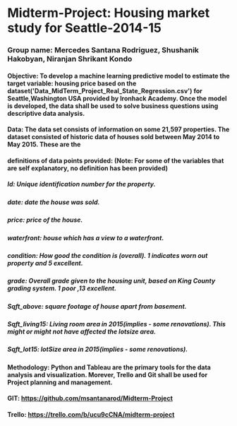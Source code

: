 # Midterm-Project: Housing market study for Seattle-2014-15
### Group name: Mercedes Santana Rodriguez, Shushanik Hakobyan, Niranjan Shrikant Kondo
#### Objective: To develop a machine learning predictive model to estimate the target variable: housing price based on the dataset('Data_MidTerm_Project_Real_State_Regression.csv') for Seattle,Washington USA provided by Ironhack Academy. Once the model is developed, the data shall be used to solve business questions using descriptive data analysis. 

#### Data: The data set consists of information on some 21,597 properties. The dataset consisted of historic data of houses sold between May 2014 to May 2015. These are the 
#### definitions of data points provided: (Note: For some of the variables that are self explanatory, no definition has been provided)

##### Id: Unique identification number for the property.
##### date: date the house was sold.
##### price: price of the house.
##### waterfront: house which has a view to a waterfront.
##### condition: How good the condition is (overall). 1 indicates worn out property and 5 excellent.
##### grade: Overall grade given to the housing unit, based on King County grading system. 1 poor ,13 excellent.
##### Sqft_above: square footage of house apart from basement.
##### Sqft_living15: Living room area in 2015(implies - some renovations). This might or might not have affected the lotsize area.
##### Sqft_lot15: lotSize area in 2015(implies - some renovations).

#### Methodology: Python and Tableau are the primary tools for the data analysis and visualization. Morever, Trello and Git shall be used for Project planning and management. 
#### GIT: https://github.com/msantanarod/Midterm-Project
#### Trello: https://trello.com/b/ucu9cCNA/midterm-project
